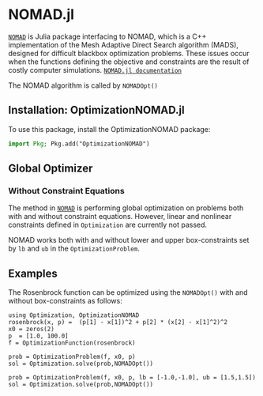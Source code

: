 # NOMAD.jl
[`NOMAD`](https://github.com/bbopt/NOMAD.jl) is Julia package interfacing to NOMAD,
which is a C++ implementation of the Mesh Adaptive Direct Search algorithm (MADS),
designed for difficult blackbox optimization problems.
These issues occur when the functions defining the objective and constraints are the result of costly computer simulations.
[`NOMAD.jl documentation`](https://bbopt.github.io/NOMAD.jl/stable/)

The NOMAD algorithm is called by `NOMADOpt()`

## Installation: OptimizationNOMAD.jl

To use this package, install the OptimizationNOMAD package:

```julia
import Pkg; Pkg.add("OptimizationNOMAD")
```

## Global Optimizer
### Without Constraint Equations

The method in [`NOMAD`](https://github.com/bbopt/NOMAD.jl) is performing global optimization on problems both with and without
constraint equations. However, linear and nonlinear constraints defined in `Optimization` are currently not passed.

NOMAD works both with and without lower and upper box-constraints set by `lb` and `ub` in the `OptimizationProblem`.

## Examples

The Rosenbrock function can be optimized using the `NOMADOpt()` with and without box-constraints as follows:

```@example NOMAD
using Optimization, OptimizationNOMAD
rosenbrock(x, p) =  (p[1] - x[1])^2 + p[2] * (x[2] - x[1]^2)^2
x0 = zeros(2)
p  = [1.0, 100.0]
f = OptimizationFunction(rosenbrock)

prob = OptimizationProblem(f, x0, p)
sol = Optimization.solve(prob,NOMADOpt())

prob = OptimizationProblem(f, x0, p, lb = [-1.0,-1.0], ub = [1.5,1.5])
sol = Optimization.solve(prob,NOMADOpt())
```